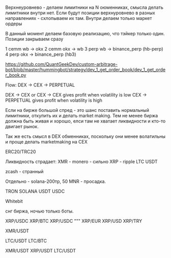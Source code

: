 Верхнеуровнево - делаем лимитники на N оюменниках, смысла делать лимитники внутри нет. Если будут позиции верхнуровнево в разных направлениях - схлопываем их там.
Внутри делаем только маркет ордеры

В данный момент делаем базовую реализацию, что тэйкер только один.
Позиции закрываем сразу

1 cemm wb -> okx
2 cemm okx -> wb
3 perp wb -> binance_perp (hb-perp)
4 perp okx -> binance_perp (hb3)

https://github.com/QuantGeekDev/custom-arbitrage-bot/blob/master/hummingbot/strategy/dev_1_get_order_book/dev_1_get_order_book.py




Flow: DEX -> CEX -> PERPETUAL

DEX -> CEX or CEX -> CEX gives profit when volatility is low
CEX -> PERPETUAL gives profit when volatility is high

Если на бирже большой спред - это шанс поставить нормальный лимитники, откупить их и делать market making.
Тем не менее биржа должна быть живая и хорошо, елси там не хватает ликвидности и кто-то двигает рынок.

Так же есть смысл в DEX обменниках, поскольку они менее волатильны и проще делать marketmaking на CEX


ERC20/TRC20

Ликвидность страдает:
XMR - monero - сильно
XRP - ripple
LTC
USDT

zcash - странный

Отдельно - 
solana-200тр, 50 MNR - просадка.

TRON
SOLANA
USDT
USDC


Whitebit

снг биржа, ночью только боты.

XRP/USDC
XRP/BTC
XRP/USDC
"""
XRP/EUR
XRP/USD
XRP/TRY


XMR/USDT

LTC/USDT
LTC/BTC



XMR/USDT
XRP/USDT
LTC/USDT
